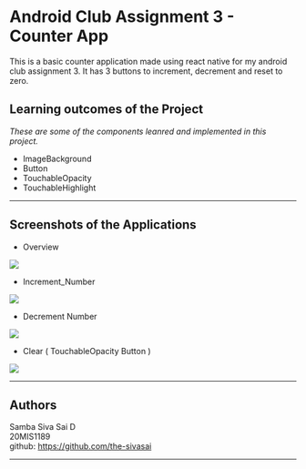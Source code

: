 # Android Club Assignment 3 - Counter App

This is a basic counter application made using react native for my android club assignment 3. It has 3 buttons to increment, decrement and reset to zero.

## Learning outcomes of the Project

*These are some of the components leanred and implemented in this project.*

* ImageBackground
* Button
* TouchableOpacity
* TouchableHighlight

---
## Screenshots of the Applications

* Overview 

![](https://github.com/the-sivasai/androidClubAssignment3-counterApp/blob/master/screenshotsOfCounterApplication/Image1_CounterApp.jpg)

* Increment_Number

![](https://github.com/the-sivasai/androidClubAssignment3-counterApp/blob/master/screenshotsOfCounterApplication/Image2_Increment_Number.jpg)

* Decrement Number

![](https://github.com/the-sivasai/androidClubAssignment3-counterApp/blob/master/screenshotsOfCounterApplication/Image3_Decrement_Number.jpg)

* Clear ( TouchableOpacity Button )

![](https://github.com/the-sivasai/androidClubAssignment3-counterApp/blob/master/screenshotsOfCounterApplication/Image4_TextOpacity_Button.jpg)


---
## Authors

Samba Siva Sai D \
20MIS1189 \
github: https://github.com/the-sivasai

---


